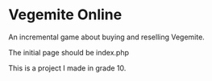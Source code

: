 # Vegemite Online

An incremental game about buying and reselling Vegemite.

The initial page should be index.php

This is a project I made in grade 10.
